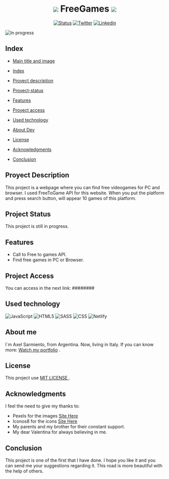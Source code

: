 <div id="title-img">
<h1 align="center" id="title-img"><img src="https://img.icons8.com/external-flat-andi-nur-abdillah/64/000000/external-Games-virtual-reality-(flat)-flat-andi-nur-abdillah.png"/> FreeGames <img src="https://img.icons8.com/external-flat-andi-nur-abdillah/64/000000/external-Games-virtual-reality-(flat)-flat-andi-nur-abdillah.png"/></h1> 
</div>
<div id="title-img"> 
	<p align="center">
   		<a href='https://github.com/AxelMrak' target="_blank"><img alt='Status' src='https://img.shields.io/badge/In_progress-100000?style=for-the-badge&logo=Status&logoColor=white&labelColor=037C01&color=037C01'/></a>
		<a href='https://twitter.com/axel_mrak' target="_blank"><img alt='Twitter' src='https://img.shields.io/badge/Twitter-100000?style=for-the-badge&logo=Twitter&logoColor=white&labelColor=00acee&color=00acee'/></a>
		<a href='https://www.linkedin.com/in/axel-sarmiento-mrak-8a0087229/' target="_blank"><img alt='Linkedin' src='https://img.shields.io/badge/Linkedin-100000?style=for-the-badge&logo=Linkedin&logoColor=FFFFFF&labelColor=0e76a8&color=0e76a8'/></a>
	</p>
</div>

![In progress](https://monophy.com/media/O7xsvQoMfiNVtKyAnJ/monophy.gif)

<h2 id="index"> <strong> Index </strong> </h2>

- [Main title and image](#title-img)

- [Index](#index)

- [Proyect description](#project-description)

- [Proyect-status](#project-status)

- [Features](#features)

- [Proyect access](#project-access)

- [Used technology](#technologies)

- [About Dev](#dev)

- [License](#license)

- [Acknowledgments](#thanks)

- [Conclusion](#conclusion)

<div id="project-description">
	<h2>Proyect Description</h2>
	<p> This project is a webpage where you can find free videogames for PC and browser. I used FreeToGame API for this website. When you put the platform and press search button, will appear 10 games of this platform. 
	</p>	
</div>

<div id="project-status">
	<h2>Project Status</h2>
	<p>This project is still in progress.</p>	
</div>

<div id="features">
	<h2>Features</h2>
	<ul>
		<li>Call to Free to games API.</li>
		<li>Find free games in PC or Browser.</li>
	</ul>
</div>

<div id="project-access">
	<h2>Project Access</h2>
	<p>You can access in the next link: ########</p>
</div>

<div id="technologies">
	<h2>Used technology</h2>
	<img src="https://img.shields.io/badge/JavaScript-F7DF1E?style=for-the-badge&logo=javascript&logoColor=black" alt="JavaScript"/>
	<img src="https://img.shields.io/badge/HTML5-E34F26?style=for-the-badge&logo=html5&logoColor=white" alt="HTML5"/>
	<img src="https://img.shields.io/badge/Sass-CC6699?style=for-the-badge&logo=sass&logoColor=white" alt="SASS"/>
	<img src="https://img.shields.io/badge/CSS3-1572B6?style=for-the-badge&logo=css3&logoColor=white" alt="CSS"/>
	<img src="https://img.shields.io/badge/Netlify-00C7B7?style=for-the-badge&logo=netlify&logoColor=white" alt="Netlify"/>
</div>

<div id="dev">
	<h2>About me</h2>
	<p>I`m Axel Sarmiento, from Argentina. Now, living in Italy. If you can know more: <a href="https://github.com/AxelMrak/Portfolio">Watch my portfolio</a> .</p> 
</div>

<div id="license">
	<h2>License</h2>
	<p>This project use <a href="https://github.com/AxelMrak/APIFreeGames/blob/master/LICENSE"> MIT LICENSE </a>. </p>
</div>

<div id="thanks">
	<h2>Acknowledgments</h2>
	<p>I feel the need to give my thanks to: </p>
	<ul>
		<li>Pexels for the images <a href="https://www.pexels.com/es-es/">Site Here</a></li>
		<li>Iconos8 for the icons <a href="https://iconos8.es/">Site Here</a></li>
		<li>My parents and my brother for their constant support.</li>
		<li>My dear Valentina for always believing in me.</li>
	</ul>
</div>

<div id="conclusion">
	<h2>Conclusion</h2>
	<p> This project is one of the first that I have done. I hope you like it and you can send me your suggestions regarding it. This road is more beautiful with the help of others.	
	</p>
</div>
